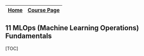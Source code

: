 
|[Home](../README.md)|[Course Page]()|
|---------------------|--------------|

## 11 MLOps (Machine Learning Operations) Fundamentals

[TOC]
        